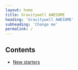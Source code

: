```yaml
---
layout: home
title: Gravitywell AWESOME
heading: 'Gravitywell AWESOME'
subheading: 'Change me'
permalink: /
---
```




## Contents

- [New starters](/new-starters)